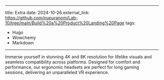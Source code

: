 
---
title: Extra
date: 2024-10-26
external_link: https://github.com/nupuranom/Lab-10/tree/main/Build%20a%20Product%20Landing%20Page
tags:
  - Hugo
  - Wowchemy
  - Markdown
---

Immerse yourself in stunning 4K and 8K resolution for lifelike visuals and seamless compatibility across platforms. Designed for comfort and performance, our ergonomic headsets are perfect for long gaming sessions, delivering an unparalleled VR experience.

<!--more-->
